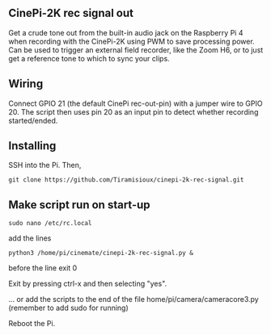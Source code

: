 ## CinePi-2K rec signal out
Get a crude tone out from the built-in audio jack on the Raspberry Pi 4 when recording with the CinePi-2K using PWM to save processing power. Can be used to trigger an external field recorder, like the Zoom H6, or to just get a reference tone to which to sync your clips.

## Wiring
Connect GPIO 21 (the default CinePi rec-out-pin) with a jumper wire to GPIO 20. The script then uses pin 20 as an input pin to detect whether recording started/ended.

## Installing

SSH into the Pi. Then,

```
git clone https://github.com/Tiramisioux/cinepi-2k-rec-signal.git
```

## Make script run on start-up
```
sudo nano /etc/rc.local
```
add the lines
```
python3 /home/pi/cinemate/cinepi-2k-rec-signal.py &
```
before the line exit 0

Exit by pressing ctrl-x and then selecting "yes".

... or add the scripts to the end of the file home/pi/camera/cameracore3.py (remember to add sudo for running)

Reboot the Pi.
